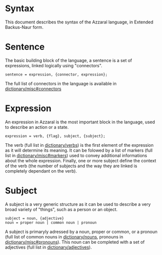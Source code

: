 Syntax
============

This document describes the syntax of the Azzaral language, in Extended
Backus-Naur form.

# Sentence
The basic building block of the language, a sentence is a set of expressions,
linked logically using "connectors".

```
sentence = expression, {connector, expression};
```

The full list of connectors in the language is available in
[dictionary/misc#connectors](dictionary/misc.md#connectors)

# Expression
An expression in Azzaral is the most important block in the language, used to
describe an action or a state.

```
expression = verb, {flag}, subject, {subject};
```

The verb (full list in [dictionary/verbs](dictionary/verbs.md)) is the first element of the
expression as it will determine its meaning. It can be folowed by a list of
markers (full list in [dictionary/misc#markers](dictionary/misc.md#markers)) used to convey additional
informations about the whole expression. Finally, one or more subject define the
context of the verb (the number of subjects and the way they are linked is
completely dependant on the verb).

# Subject
A subject is a very generic structure as it can be used to describe a very broad
variety of "things", such as a person or an object.

```
subject = noun, {adjective}
noun = proper noun | common noun | pronoun
```

A subject is primaryly adressed by a noun, proper or common, or a pronoun
(full list of common nouns in [dictionary/nouns](dictionary/nouns.md), pronouns in
[dictionary/misc#pronouns](dictionary/misc.md#pronouns)). This noun can be completed with a set of
adjectives (full list in [dictionary/adjectives](dictionary/adjectives.md)).
